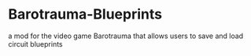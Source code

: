 # Barotrauma-Blueprints
a mod for the video game Barotrauma that allows users to save and load circuit blueprints
